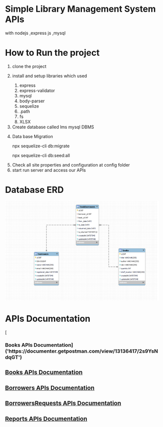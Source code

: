 <h1> Simple Library Management System APIs </h1>
<p>with nodejs ,express js ,mysql</p> 

<h1>How to Run the project</h1>

<ol>
  <li>
    clone the project 
  </li>
  <li>
    <p>install and setup libraries which used</p>
    <ol>
      <li>express</li>
      <li>express-validator</li>
      <li>mysql</li>
      <li>body-parser</li>
      <li>sequelize</li>
      <li>.path</li>
      <li>fs</li>
      <li>XLSX</li>
    </ol>
  </li>
  <li>Create database called lms mysql DBMS</li>
  <li> <p>Data base Migration</p>
  <p>npx sequelize-cli db:migrate</p>
    <p>npx sequelize-cli db:seed:all</p>
  </li>
  <li>Check all site properties and configuration at config folder</li>
  <li>start run server and access our APIs</li>
</ol>

<h1>Database ERD</h1>
<img src="https://github.com/OSalmona/LibraryMangementSystem/blob/main/utils/lms-ERD.png"/>
<h1> APIs Documentation</h1>
[<h3>Books APIs Documentation]('https://documenter.getpostman.com/view/13136417/2s9YsNdqGT')
<a href='https://documenter.getpostman.com/view/13136417/2s9YsNdqGT' ><h3>Books APIs Documentation</h3> </a>
<a href="https://documenter.getpostman.com/view/13136417/2s9YsNdqLy" ><h3>Borrowers APIs Documentation</h3> </a>
<a href="https://documenter.getpostman.com/view/13136417/2s9YsNdqRH" ><h3>BorrowersRequests APIs Documentation</h3> </a>
<a href="https://documenter.getpostman.com/view/13136417/2s9YsNdqRM" ><h3>Reports APIs Documentation</h3> </a>



